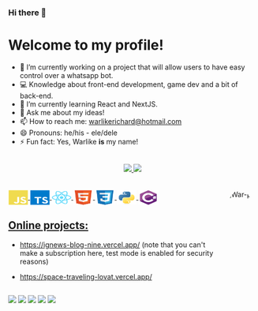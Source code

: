 ### Hi there 👋
<h1>Welcome to my profile!</h1>

- 🔭 I’m currently working on a project that will allow users to have easy control over a whatsapp bot.
- 💻 Knowledge about front-end development, game dev and a bit of back-end.
- 🌱 I’m currently learning React and NextJS.
- 💬 Ask me about my ideas!
- 📫 How to reach me: warlikerichard@hotmail.com
- 😄 Pronouns: he/his - ele/dele
- ⚡ Fun fact: Yes, Warlike <b>is</b> my name!

<br/>

<div align="center">
  <a href="https://github.com/warlikerichard"/>
  <img height="180em" src="https://github-readme-stats.vercel.app/api?username=warlikerichard&show_icons=true&theme=dark&include_all_commits=true&count_private=true&title_color=F3B333&count_private=true"/>
  <img height="180em" src="https://github-readme-stats.vercel.app/api/top-langs/?username=warlikerichard&layout=compact&langs_count=7&theme=dark&title_color=F3B333&count_private=true&exclude_repo=vengeful-soul-prototype-game"/>
</div>

<br/>

<div style="display: inline_block;"><br>
  <img align="center" alt="War-Js" height="30" width="40" src="https://raw.githubusercontent.com/devicons/devicon/master/icons/javascript/javascript-plain.svg">
  <img align="center" alt="War-Ts" height="30" width="40" src="https://raw.githubusercontent.com/devicons/devicon/master/icons/typescript/typescript-plain.svg">
  <img align="center" alt="War-React" height="30" width="40" src="https://raw.githubusercontent.com/devicons/devicon/master/icons/react/react-original.svg">
  <img align="center" alt="War-HTML" height="30" width="40" src="https://raw.githubusercontent.com/devicons/devicon/master/icons/html5/html5-original.svg">
  <img align="center" alt="War-CSS" height="30" width="40" src="https://raw.githubusercontent.com/devicons/devicon/master/icons/css3/css3-original.svg">
  <img align="center" alt="War-Python" height="30" width="40" src="https://raw.githubusercontent.com/devicons/devicon/master/icons/python/python-original.svg">
  <img align="center" alt="War-Csharp" height="30" width="40" src="https://raw.githubusercontent.com/devicons/devicon/master/icons/csharp/csharp-original.svg">
  <img align="right" alt="War-pic" height="150" style="border-radius:50%;" src="https://pps.whatsapp.net/v/t61.24694-24/260122100_1429479604151382_609117728432427546_n.jpg?ccb=11-4&oh=82e7c50c255c0bc903e35a20b53371db&oe=628137C8">
</div>

<h2>Online projects:</h2>

  - https://ignews-blog-nine.vercel.app/ (note that you can't make a subscription here, test mode is enabled for security reasons)
  
  - https://space-traveling-lovat.vercel.app/

##

<div>
  <a href="https://www.instagram.com/w4rl1k3_/" target="_blank"><img src="https://img.shields.io/badge/-Instagram-%23E4405F?style=for-the-badge&logo=instagram&logoColor=white" target="_blank"></a>
  <a href = "mailto:warkillerdss@gmail.com"><img src="https://img.shields.io/badge/-Gmail-%23333?style=for-the-badge&logo=gmail&logoColor=white" target="_blank"></a>
  <a href="mailto:warlikerichard@hotmail.com" target="_blank"><img src="https://img.shields.io/badge/Microsoft_Outlook-0078D4?style=for-the-badge&logo=microsoft-outlook&logoColor=white" target="_blank"></a> 
  <a href="https://www.linkedin.com/in/warlike-richard-da-silva-soares-867178225/" target="_blank"><img src="https://img.shields.io/badge/-LinkedIn-%230077B5?style=for-the-badge&logo=linkedin&logoColor=white" target="_blank"></a>
  <a href="https://discordapp.com/users/Warlike#0715" target="_blank"><img src="https://img.shields.io/badge/Discord-7289DA?style=for-the-badge&logo=discord&logoColor=white" target="_blank"></a> 
</div>

